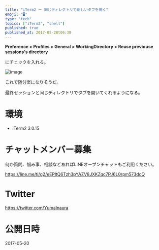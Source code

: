 ```yaml
---
title: "iTerm2 ー 同じディレクトリで新しいタブを開く"
emoji: "🖥"
type: "tech"
topics: ["iTerm2", "shell"]
published: true
published_at: 2017-05-20t06:30
---
```


**Preference > Profiles > General > WorkingDirectory > Reuse previouse sessions's directory**

にチェックを入れる。

![image](https://qiita-image-store.s3.amazonaws.com/0/89618/4d60d694-f459-6870-163c-ee41dfb0b5bb.png)

これで随分楽になりそうだ。

最終セッションと同じディレクトリでタブを開いてくれるようになる。

# 環境

- iTerm2 3.0.15








<!-- Update From Qiita API -->

# チャットメンバー募集


何か質問、悩み事、相談などあればLINEオープンチャットもご利用ください。

https://line.me/ti/g2/eEPltQ6Tzh3pYAZV8JXKZqc7PJ6L0rpm573dcQ





# Twitter


https://twitter.com/YumaInaura


<!-- Update From Qiita API -->



# 公開日時

2017-05-20
